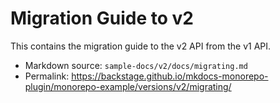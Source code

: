 # Migration Guide to v2

This contains the migration guide to the v2 API from the v1 API.

- Markdown source: `sample-docs/v2/docs/migrating.md`
- Permalink: <https://backstage.github.io/mkdocs-monorepo-plugin/monorepo-example/versions/v2/migrating/>
